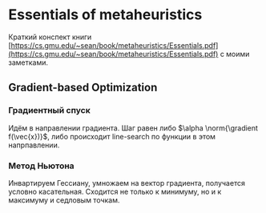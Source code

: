 # Essentials of metaheuristics

Краткий конспект книги [https://cs.gmu.edu/~sean/book/metaheuristics/Essentials.pdf](https://cs.gmu.edu/~sean/book/metaheuristics/Essentials.pdf) с моими заметками.



## Gradient-based Optimization

### Градиентный спуск

Идём в направлении градиента. Шаг равен либо $\alpha \norm{\gradient f(\vec{x})}$, либо происходит line-search по функции в этом напрпавлении.

### Метод Ньютона

Инвартируем Гессиану, умножаем на вектор градиента, получается условно касательная. Сходится не только к минимуму, но и к максимуму и седловым точкам.

